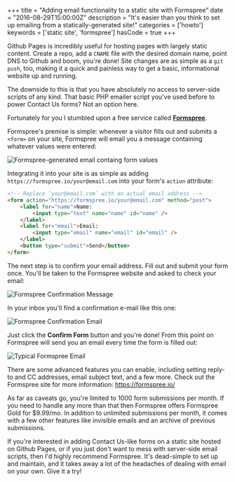 +++
title = "Adding email functionality to a static site with Formspree"
date = "2016-08-29T15:00:00Z"
description = "It's easier than you think to set up emailing from a statically-generated site!"
categories = ['howto']
keywords = ['static site', 'formspree']
hasCode = true
+++

Github Pages is incredibly useful for hosting pages with largely static content. Create a repo, add a `CNAME` file with the desired domain name, point DNS to Github and boom, you're done! Site changes are as simple as a `git push`, too, making it a quick and painless way to get a basic, informational website up and running.

The downside to this is that you have absolutely no access to server-side scripts of any kind. That basic PHP emailer script you've used before to power Contact Us forms? Not an option here.

Fortunately for you I stumbled upon a free service called [**Formspree**](https://formspree.io/).

Formspree's premise is simple: whenever a visitor fills out and submits a `<form>` on your site, Formspree will email you a message containing whatever values were entered:

![Formspree-generated email containg form values](/images/adding-email-to-static-sites-with-formspree/formspree-email.png)

Integrating it into your site is as simple as adding `https://formspree.io/your@email.com` into your form's `action` attribute:

```html
<!-- Replace `your@email.com` with an actual email address -->
<form action="https://formspree.io/your@email.com" method="post">
    <label for="name">Name:
        <input type="text" name="name" id="name" />
    </label>
    <label for="email">Email:
        <input type="email" name="email" id="email" />
    </label>
    <button type="submit">Send</button>
</form>
```

The next step is to confirm your email address. Fill out and submit your form once. You'll be taken to the Formspree website and asked to check your email:

![Formspree Confirmation Message](/images/adding-email-to-static-sites-with-formspree/formspree-confirm.png)

In your inbox you'll find a confirmation e-mail like this one:

![Formspree Confirmation Email](/images/adding-email-to-static-sites-with-formspree/formspree-confirm-email.png)

Just click the **Confirm Form** button and you're done! From this point on Formspree will send you an email every time the form is filled out:

![Typical Formspree Email](/images/adding-email-to-static-sites-with-formspree/formspree-email.png)

There are some advanced features you can enable, including setting reply-to and CC addresses, email subject text, and a few more. Check out the Formspree site for more information: https://formspree.io/

As far as caveats go, you're limited to 1000 form submissions per month. If you need to handle any more than that then Formspree offers Formspree Gold for $9.99/mo. In addition to unlimited submissions per month, it comes with a few other features like invisible emails and an archive of previous submissions.

If you're interested in adding Contact Us-like forms on a static site hosted on Github Pages, or if you just don't want to mess with server-side email scripts, then I'd highly recommend Formspree. It's dead-simple to set up and maintain, and it takes away a lot of the headaches of dealing with email on your own. Give it a try!

